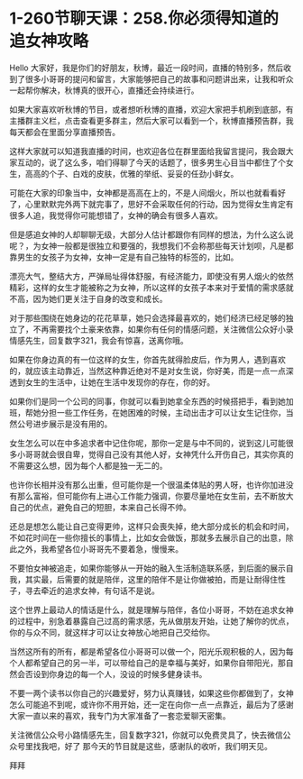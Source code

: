 # 1-260节聊天课：258.你必须得知道的追女神攻略

Hello 大家好，我是你们的好朋友，秋博，最近一段时间，直播的特别多，然后收到了很多小哥哥的提问和留言，大家能够把自己的故事和问题讲出来，让我和听众一起帮你解决，秋博真的很开心，直播还会持续进行。

如果大家喜欢听秋博的节目，或者想听秋博的直播，欢迎大家把手机刷到底部，有主播群主义栏，点击查看更多群主，然后大家可以看到一个，秋博直播预告群，我每天都会在里面分享直播预告。

这样大家就可以知道我直播的时间，也欢迎各位在群里面给我留言提问，我会跟大家互动的，说了这么多，咱们得聊了今天的话题了，很多男生心目当中都住了个女生，高高的个子、白戏的皮肤，优雅的举纸、妥妥的任劲小鲜女。

可能在大家的印象当中，女神都是高高在上的，不是人间烟火，所以也就看看好了，心里默默完外两下就完事了，思好不会采取任何的行动，因为觉得女生肯定有很多人追，我觉得你可能想错了，女神的确会有很多人喜欢。

但是感追女神的人却聊聊无级，大部分人估计都跟你有同样的想法，为什么这么说呢？，为女神一般都是很独立和要强的，我想我们不会称那些每天计划呗，凡是都靠男生的女孩子为女神，女神一定是有自己独特的标签的，比如。

漂亮大气，整结大方，严弹局址得体舒服，有经济能力，即使没有男人烟火的依然精彩，这样的女生才能被称之为女神，所以这样的女孩子本来对于爱情的需求感就不高，因为她们更关注于自身的改变和成长。

对于那些围绕在她身边的花花草草，她只会选择最喜欢的，她们经济已经足够的独立了，不再需要找个土豪来依靠，如果你有任何的情感问题，关注微信公众好小录情感先生，回复数字321，我会有惊喜，送离你哦。

如果在你身边真的有一位这样的女生，你首先就得脸皮后，作为男人，遇到喜欢的，就应该主动靠近，当然这种靠近绝对不是对女生说，你好美，而是一点一点深透到女生的生活中，让她在生活中发现你的存在，你的好。

如果你们是同一个公司的同事，你就可以看到她拿全东西的时候搭把手，看到她加班，帮她分担一些工作任务，在她困难的时候，主动出击才可以让女生记住你，当然公号进步展示是没有用的。

女生怎么可以在中多追求者中记住你呢，那你一定是与中不同的，说到这儿可能很多小哥哥就会很自卑，觉得自己没有其他人好，女神凭什么开伤自己，其实你真的不需要这么想，因为每个人都是独一无二的。

也许你长相并没有那么出重，但可能你是一个很温柔体贴的男人呀，也许你加进没有那么富裕，但可能你有上进心工作能力强调，你要尽量地在女生前，去不断放大自己的优点，避免自己的短胆，本来自己长得不帅。

还总是想怎么能让自己变得更帅，这样只会喪失掉，绝大部分成长的机会和时间，不如花时间在一些你擅长的事情上，比如女会做饭，那就多去展示自己的出意，除此之外，我希望各位小哥哥先不要着急，慢慢来。

不要怕女神被追走，如果你能够从一开始的融入生活制造联系感，到后面的展示自我，其实最，后需要的就是陪伴，这里的陪伴不是让你做被拍，而是让耐得住性子，寻去牵近的追求女神，有句话不是说。

这个世界上最动人的情话是什么，就是理解与陪伴，各位小哥哥，不妨在追求女神的过程中，别急着暴露自己过高的需求感，先从做朋友开始，让她了解你的优点，你的与众不同，就这样才可以让女神放心地把自己交给你。

当然这所有的所有，都是希望各位小哥哥可以做一个，阳光乐观积极的人，因为每个人都希望自己的另一半，可以带给自己的是幸福与美好，如果你自带阳光，那自然会否设到你身边的每一个人，没设的时候多健身读书。

不要一两个读书以你自己的兴趣爱好，努力认真赚钱，如果这些你都做到了，女神怎么可能追不到呢，或许你不用开始，还一定在向你一点一点靠近，最后为了感谢大家一直以来的喜欢，我专门为大家准备了一套恋爱聊天密集。

关注微信公众号小路情感先生，回复数字321，你就可以免费灵具了，快去微信公众号里找我吧，好了 那今天的节目就是这些，感谢队的收听，我们明天见。

拜拜